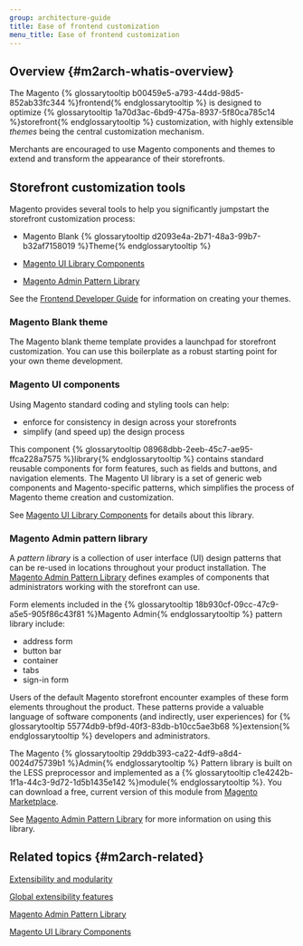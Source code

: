```yaml
---
group: architecture-guide
title: Ease of frontend customization
menu_title: Ease of frontend customization
---
```


## Overview {#m2arch-whatis-overview}

The Magento {% glossarytooltip b00459e5-a793-44dd-98d5-852ab33fc344 %}frontend{% endglossarytooltip %} is designed to optimize {% glossarytooltip 1a70d3ac-6bd9-475a-8937-5f80ca785c14 %}storefront{% endglossarytooltip %} customization, with highly extensible *themes* being the central customization mechanism.

Merchants are encouraged to use Magento components and themes to extend and transform the appearance of their storefronts.

## Storefront customization tools

Magento provides several tools to help you significantly jumpstart the storefront customization process:

* Magento Blank {% glossarytooltip d2093e4a-2b71-48a3-99b7-b32af7158019 %}Theme{% endglossarytooltip %}

* [Magento UI Library Components]({{page.baseurl}}/ui-components/ui-component.html)

* [Magento Admin Pattern Library]({{page.baseurl}}/pattern-library/bk-pattern.html)

See the [Frontend Developer Guide]({{page.baseurl}}/frontend-dev-guide/bk-frontend-dev-guide.html) for information on creating your themes.

### Magento Blank theme

The Magento blank theme template provides a launchpad for storefront customization. You can use this boilerplate as a robust starting point for your own theme development.

### Magento UI components

Using Magento standard coding and styling tools can help:

* enforce for consistency in design across your storefronts
* simplify (and speed up) the design process

This component {% glossarytooltip 08968dbb-2eeb-45c7-ae95-ffca228a7575 %}library{% endglossarytooltip %} contains standard reusable components for form features, such as fields and buttons, and navigation elements. The Magento UI library is a set of generic web components and Magento-specific patterns, which simplifies the process of Magento theme creation and customization.

See [Magento UI Library Components]({{page.baseurl}}/ui-components/ui-component.html) for details about this library.

### Magento Admin pattern library

A *pattern library* is a collection of user interface (UI) design patterns that can be re-used in locations throughout your product installation. The [Magento Admin Pattern Library]({{page.baseurl}}/pattern-library/bk-pattern.html) defines examples of components that administrators working with the storefront can use.

Form elements included in the {% glossarytooltip 18b930cf-09cc-47c9-a5e5-905f86c43f81 %}Magento Admin{% endglossarytooltip %} pattern library include:

* address form
* button bar
* container
* tabs
* sign-in form

Users of the default Magento storefront encounter examples of these form elements throughout the product. These patterns provide a valuable language of software components (and indirectly, user experiences) for {% glossarytooltip 55774db9-bf9d-40f3-83db-b10cc5ae3b68 %}extension{% endglossarytooltip %} developers and administrators.

The Magento {% glossarytooltip 29ddb393-ca22-4df9-a8d4-0024d75739b1 %}Admin{% endglossarytooltip %} Pattern library is built on the LESS preprocessor and implemented as a {% glossarytooltip c1e4242b-1f1a-44c3-9d72-1d5b1435e142 %}module{% endglossarytooltip %}. You can download a free, current version of this module from [Magento Marketplace](https://marketplace.magento.com/).

See [Magento Admin Pattern Library]({{page.baseurl}}/pattern-library/bk-pattern.html) for more information on using this library.

## Related topics {#m2arch-related}

[Extensibility and modularity]({{page.baseurl}}/architecture/extensibility.html)

[Global extensibility features]({{page.baseurl}}/architecture/global_extensibility_features.html)

[Magento Admin Pattern Library]({{page.baseurl}}/pattern-library/bk-pattern.html)

[Magento UI Library Components]({{page.baseurl}}/ui-components/ui-component.html)
